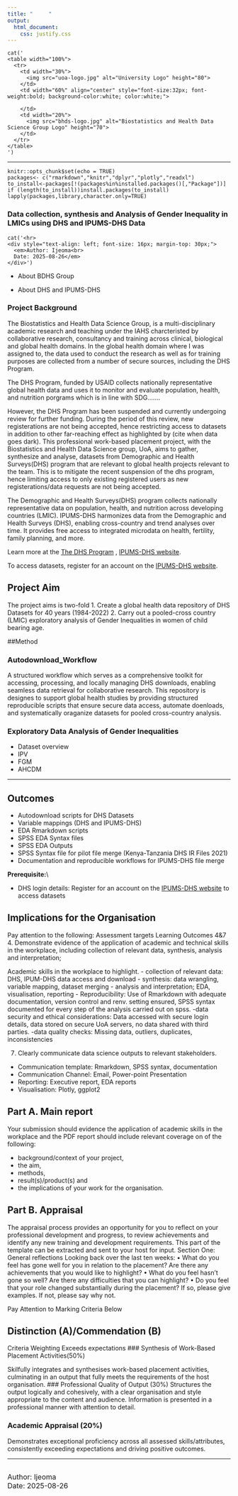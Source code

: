 ```yaml
---
title: "     "
output:
  html_document:
    css: justify.css
---
```


```{r, results='asis', echo=FALSE, out.width='110%', out.height='15%', fig.align='center'}
cat('
<table width="100%">
  <tr>
    <td width="30%">
      <img src="uoa-logo.jpg" alt="University Logo" height="80">
    </td>
    <td width="60%" align="center" style="font-size:32px; font-weight:bold; background-color:white; color:white;">
                                            
    </td>
    <td width="20%">
      <img src="bhds-logo.jpg" alt="Biostatistics and Health Data Science Group Logo" height="70">
    </td>
  </tr>
</table>
')
```
---

```{r setup, include=FALSE}
knitr::opts_chunk$set(echo = TRUE)
packages<- c("rmarkdown","knitr","dplyr","plotly","readxl")
to_install<-packages[!(packages%in%installed.packages()[,"Package"])]
if (length(to_install))install.packages(to_install)
lapply(packages,library,character.only=TRUE)

```

### Data collection, synthesis and Analysis of Gender Inequality in LMICs using DHS and IPUMS-DHS Data

```{r, results='asis', echo=FALSE, out.width='110%', out.height='15%', fig.align='center'}
cat('<hr>
<div style="text-align: left; font-size: 16px; margin-top: 30px;">
  <em>Author: Ijeoma<br>
  Date: 2025-08-26</em>
</div>')
```



* About BDHS Group

* About DHS and IPUMS-DHS

### Project Background

The Biostatistics and Health Data Science Group, is a multi-disciplinary academic research and teaching under the IAHS charcteristed by collaborative research, consultancy and training across clinical, biological and global health domains. In the global health domain where I was assigned to, the data used to conduct the research as well as for training purposes are collected from a number of secure sources, including the DHS Program.

The DHS Program, funded by USAID collects nationally representative global health data and uses it to monitor and evaluate population, health, and nutrition porgrams which is in line with SDG....... 

However, the DHS Program has been suspended and currently undergoing review for further funding. During the period of this review, new registerations are not being accepted, hence restricting access to datasets in addition to other far-reaching effect as highlighted by (cite when data goes dark). This professional work-based placement project, with the Biostatistics and Health Data Science group, UoA, aims to gather, synthesize and analyse, datasets from Demographic and Health Surveys(DHS) program that are relevant to global health projects relevant to the team. This is to mitigate the recent suspension of the dhs program, hence limiting access to only existing registered users as new registerations/data requests are not being accepted.

The Demographic and Health Surveys(DHS) program collects nationally representative data on population, health, and nutrition across developing countries (LMIC). IPUMS-DHS harmonizes data from the Demographic and Health Surveys (DHS), enabling cross-country and trend analyses over time. It provides free access to integrated microdata on health, fertility, family planning, and more.

Learn more at the [The DHS Program](https://dhsprogram.com) , [IPUMS-DHS website](https://www.idhsdata.org/idhs/).

To access datasets, register for an account on the [IPUMS-DHS website](https://www.idhsdata.org/idhs/apply).

## Project Aim

The project aims is two-fold 1. Create a global health data repository of DHS Datasets for 40 years (1984-2022) 2. Carry out a pooled-cross country (LMIC) exploratory analysis of Gender Inequalities in women of child bearing age.

##Method

### Autodownload_Workflow

A structured workflow which serves as a comprehensive toolkit for accessing, processing, and locally managing DHS downloads, enabling seamless data retrieval for collaborative research. This repository is designes to support global health studies by providing structured reproducible scripts that ensure secure data access, automate doenloads, and systematically oraganize datasets for pooled cross-country analysis.

### Exploratory Data Analysis of Gender Inequalities

-   Dataset overview
-   IPV
-   FGM
-   AHCDM

------------------------------------------------------------------------

## Outcomes

-   Autodownload scripts for DHS Datasets
-   Variable mappings (DHS and IPUMS-DHS)
-   EDA Rmarkdown scripts
-   SPSS EDA Syntax files
-   SPSS EDA Outputs
-   SPSS Syntax file for pilot file merge (Kenya-Tanzania DHS IR Files 2021)
-   Documentation and reproducible workflows for IPUMS-DHS file merge

**Prerequisite:**\
- DHS login details: Register for an account on the [IPUMS-DHS website](https://www.idhsdata.org/idhs/apply) to access datasets

## Implications for the Organisation

Pay attention to the following: Assessment targets Learning Outcomes 4&7 4. Demonstrate evidence of the application of academic and technical skills in the workplace, including collection of relevant data, synthesis, analysis and interpretation;

Academic skills in the workplace to highlight. - collection of relevant data: DHS, IPUM-DHS data access and download - synthesis: data wrangling, variable mapping, dataset merging - analysis and interpretation; EDA, visualisation, reporting - Reproducibility: Use of Rmarkdown with adequate documentation, version control and renv. setting ensured, SPSS syntax documented for every step of the analysis carried out on spss. -data security and ethical considerations: Data accessed with secure login details, data stored on secure UoA servers, no data shared with third parties. -data quality checks: Missing data, outliers, duplicates, inconsistencies

7.  Clearly communicate data science outputs to relevant stakeholders.

-   Communication template: Rmarkdown, SPSS syntax, documentation
-   Communication Channel: Email, Power-point Presentation
-   Reporting: Executive report, EDA reports
-   Visualisation: Plotly, ggplot2

## Part A. Main report

Your submission should evidence the application of academic skills in the workplace and the PDF report should include relevant coverage on of the following:

-   background/context of your project,
-   the aim,
-   methods,
-   result(s)/product(s) and
-   the implications of your work for the organisation.

## Part B. Appraisal

The appraisal process provides an opportunity for you to reflect on your professional development and progress, to review achievements and identify any new training and development requirements. This part of the template can be extracted and sent to your host for input. Section One: General reflections Looking back over the last ten weeks: • What do you feel has gone well for you in relation to the placement? Are there any achievements that you would like to highlight? • What do you feel hasn’t gone so well? Are there any difficulties that you can highlight? • Do you feel that your role changed substantially during the placement? If so, please give examples. If not, please say why not.

Pay Attention to Marking Criteria Below

## Distinction (A)/Commendation (B)

Criteria Weighting Exceeds expectations \### Synthesis of Work-Based Placement Activities(50%)

Skilfully integrates and synthesises work-based placement activities, culminating in an output that fully meets the requirements of the host organisation. \### Professional Quality of Output (30%) Structures the output logically and cohesively, with a clear organisation and style appropriate to the content and audience. Information is presented in a professional manner with attention to detail.

### Academic Appraisal (20%)

Demonstrates exceptional proficiency across all assessed skills/attributes, consistently exceeding expectations and driving positive outcomes.


<hr>
<div style="text-align: left; font-size: 16px; margin-top: 30px;">
  Author: Ijeoma<br>
  Date: 2025-08-26
</div>


